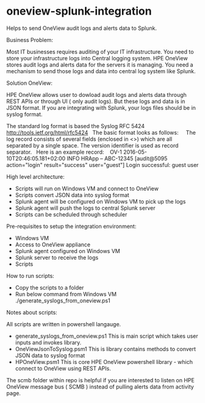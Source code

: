 # oneview-splunk-integration
Helps to send OneView audit logs and alerts data to Splunk.

Business Problem:

Most IT businesses requires auditing of your IT infrastructure. You need to store your infrastructure logs into Central logging system. 
HPE OneView stores audit logs and alerts data for the servers it is managing. You need a mechanism to send those logs and data 
into central log system like Splunk.

Solution OneView:

HPE OneView allows user to dowload audit logs and alerts data through REST APIs or through UI ( only audit logs). 
But these logs and data is in JSON format. If you are integrating with Splunk, your logs files should be in syslog format.

The standard log format is based the Syslog RFC 5424 http://tools.ietf.org/html/rfc5424
 
The basic format looks as follows:
 
<version> <timestamp> <log-level> <app-name> <procid> <msgid> <structured-data> <message>
 
The log record consists of several fields (enclosed in <>) which are all separated by a single space. The version identifier is used as record separator.
 
Here is an example record:
  
OV-1 2016-05-10T20:46:05.181+02:00 INFO HRApp – ABC-12345 [audit@5095 action="login" result="success" user="guest"] Login successful: guest user

High level architecture:

- Scripts will run on Windows VM and connect to OneView
- Scripts convert JSON data into syslog format
- Splunk agent will be configured on Windows VM to pick up the logs
- Splunk agent will push the logs to central Splunk server
- Scripts can be scheduled through scheduler

Pre-requisites to setup the integration environment:

- Windows VM
- Access to OneView appliance
- Splunk agent configured on Windows VM
- Splunk server to receive the logs
- Scripts

How to run scripts:

- Copy the scripts to a folder
- Run below command from Windows VM
  ./generate_syslogs_from_oneview.ps1

Notes about scripts:

All scripts are written in powershell langauge.
- generate_syslogs_from_oneview.ps1
  This is main script which takes user inputs and invokes library.
- OneViewJsonToSyslog.psm1
  This is library contains methods to convert JSON data to syslog format
- HPOneView.psm1
  This is core HPE OneView powershell library - which connect to OneView using REST APIs.

The scmb folder within repo is helpful if you are interested to listen on HPE OneView message bus ( SCMB )
instead of pulling alerts data from activity page.

